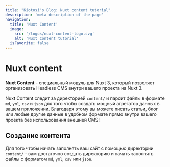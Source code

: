 ```yaml
---
title: "Kiotosi's Blog: Nuxt content tutorial"
description: 'meta description of the page'
navigation:
  title: 'Nuxt Content'
  image:
    src: '/logos/nuxt-content-logo.svg'
    alt: 'Nuxt Content tutorial'
  isFavorite: false
---
```


# Nuxt content
**Nuxt Content** - специальный модуль для Nuxt 3, который позволяет организовать Headless CMS внутри вашего проекта на Nuxt 3.

Nuxt Content следит за директорией `content/` и парсит файлы в формате `md`, `yml`, `csv` и `json` для того чтобы создать мощный агрегатор данных в вашем приложении. Благодаря этому вы можете писать статьи, блог или любые другие данные в удобном формате прямо внутри вашего проекта без использования внешней CMS!

## Создание контента
Для того чтобы начать заполнять ваш сайт с помощью директории `content/` - вам достаточно создать директорию и начать заполнять файлы с форматом `md`, `yml`, `csv` или `json`.